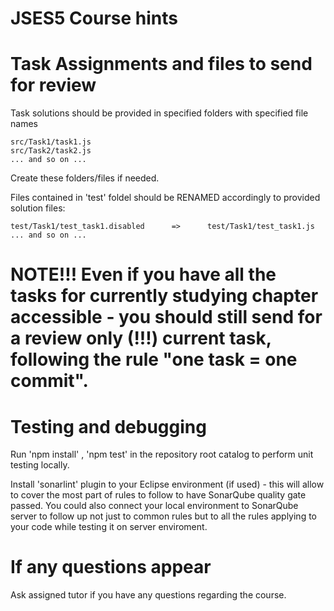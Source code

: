 # JSES5 Course hints

# Task Assignments and files to send for review

Task solutions should be provided in specified folders with specified file names

    src/Task1/task1.js
	src/Task2/task2.js
	... and so on ...

Create these folders/files if needed.	

Files contained in 'test' foldel should be RENAMED accordingly to provided solution files:

	test/Task1/test_task1.disabled 		=> 		test/Task1/test_task1.js
	... and so on ...

# NOTE!!! Even if you have all the tasks for currently studying chapter accessible - you should still send for a review only (!!!) current task, following the rule "one task = one commit".

# Testing and debugging

Run 'npm install' , 'npm test' in the repository root catalog to perform unit testing locally.

Install 'sonarlint' plugin to your Eclipse environment (if used) - this will allow to cover the most part of rules to follow to have SonarQube quality gate passed. You could also connect your local environment to SonarQube server to follow up not just to common rules but to all the rules applying to your code while testing it on server enviroment.

# If any questions appear

Ask assigned tutor if you have any questions regarding the course.
